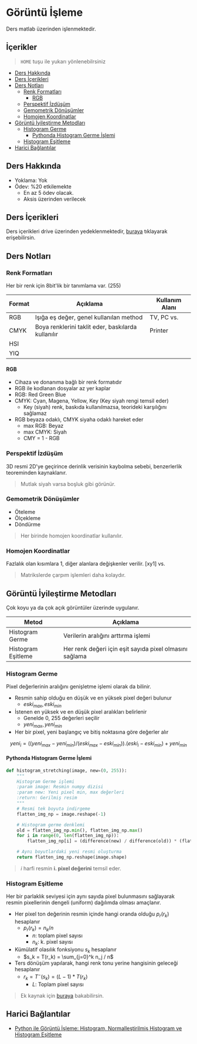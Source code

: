 # Görüntü İşleme <!-- omit in toc -->

Ders matlab üzerinden işlenmektedir.

## İçerikler <!-- omit in toc -->

> `HOME` tuşu ile yukarı yönlenebilrsiniz

- [Ders Hakkında](#ders-hakk%C4%B1nda)
- [Ders İçerikleri](#ders-i%CC%87%C3%A7erikleri)
- [Ders Notları](#ders-notlar%C4%B1)
  - [Renk Formatları](#renk-formatlar%C4%B1)
    - [RGB](#rgb)
  - [Perspektif İzdüşüm](#perspektif-i%CC%87zd%C3%BC%C5%9F%C3%BCm)
  - [Gemometrik Dönüşümler](#gemometrik-d%C3%B6n%C3%BC%C5%9F%C3%BCmler)
  - [Homojen Koordinatlar](#homojen-koordinatlar)
- [Görüntü İyileştirme Metodları](#g%C3%B6r%C3%BCnt%C3%BC-i%CC%87yile%C5%9Ftirme-metodlar%C4%B1)
  - [Histogram Germe](#histogram-germe)
    - [Pythonda Histogram Germe İşlemi](#pythonda-histogram-germe-i%CC%87%C5%9Flemi)
  - [Histogram Eşitleme](#histogram-e%C5%9Fitleme)
- [Harici Bağlantılar](#harici-ba%C4%9Flant%C4%B1lar)

## Ders Hakkında

- Yoklama: Yok
- Ödev: %20 etkilemekte
  - En az 5 ödev olacak.
  - Aksis üzerinden verilecek

## Ders İçerikleri

Ders içerikleri drive üzerinden yedeklenmektedir, [buraya](https://drive.google.com/open?id=1Ma1V8w584R9ISva9XpH9OQcr2wsrmS20) tıklayarak erişebilirsin.

## Ders Notları

### Renk Formatları

Her bir renk için 8bit'lik bir tanımlama var. (255)

| Format | Açıklama                                           | Kullanım Alanı |
| ------ | -------------------------------------------------- | -------------- |
| RGB    | Işığa eş değer, genel kullanılan method            | TV, PC vs.     |
| CMYK   | Boya renklerini taklit eder, baskılarda kullanılır | Printer        |
| HSI    |
| YIQ    |

#### RGB

- Cihaza ve donanıma bağlı bir renk formatıdır
- RGB ile kodlanan dosyalar az yer kaplar
- RGB: Red Green Blue
- CMYK: Cyan, Magena, Yellow, Key (Key siyah rengi temsil eder)
  - Key (siyah) renk, baskıda kullanılmazsa, teorideki karşılığını sağlamaz
- RGB beyaza odaklı, CMYK siyaha odaklı hareket eder
  - max RGB: Beyaz
  - max CMYK: Siyah
  - CMY = 1 - RGB

### Perspektif İzdüşüm

3D resmi 2D'ye geçirince derinlik verisinin kaybolma sebebi, benzerlerlik teoreminden kaynaklanır.

> Mutlak siyah varsa boşluk gibi görünür.

### Gemometrik Dönüşümler

- Öteleme
- Ölçekleme
- Döndürme

> Her birinde homojen koordinatlar kullanılır.

### Homojen Koordinatlar

Fazlalık olan kısımlara 1, diğer alanlara değişkenler verilir. [xy1] vs.

> Matrikslerde çarpım işlemleri daha kolaydır.

## Görüntü İyileştirme Metodları

Çok koyu ya da çok açık görüntüler üzerinde uygulanır.

| Metod              | Açıklama                                                |
| ------------------ | ------------------------------------------------------- |
| Histogram Germe    | Verilerin aralığını arttırma işlemi                     |
| Histogram Eşitleme | Her renk değeri için eşit sayıda pixel olmasını sağlama |

### Histogram Germe

Pixel değerlerinin aralığını genişletme işlemi olarak da bilinir.

- Resmin sahip olduğu en düşük ve en yüksek pixel değeri bulunur
  - $eski_{max}, eski_{min}$
- İstenen en yüksek ve en düşük pixel aralıkları belirlenir
  - Genelde 0, 255 değerleri seçilir
  - $yeni_{max}, yeni_{min}$
- Her bir pixel, yeni başlangıç ve bitiş noktasına göre değerler alır

$$
yeni_i = ((yeni_{max} - yeni_{min}) / (eski_{max} - eski_{min})) . (eski_i - eski_{min}) + yeni_{min}
$$

#### Pythonda Histogram Germe İşlemi

```py
def histogram_stretching(image, new=(0, 255)):
    """
    Histogram Germe işlemi
    :param image: Resmin numpy dizisi
    :param new: Yeni pixel min, max değerleri
    :return: Gerilmiş resim
    """
    # Resmi tek boyuta indirgeme
    flatten_img_np = image.reshape(-1)

    # Histogram germe denklemi
    old = flatten_img_np.min(), flatten_img_np.max()
    for i in range(0, len(flatten_img_np)):
        flatten_img_np[i] = (difference(new) / difference(old)) * (flatten_img_np[i] - old[0]) + new[0]

    # Aynı boyutlardaki yeni resmi oluşturma
    return flatten_img_np.reshape(image.shape)
```

> $i$ harfi resmin **i. pixel değerini** temsil eder.

### Histogram Eşitleme

Her bir parlaklık seviyesi için aynı sayıda pixel bulunmasını sağlayarak resmin pixellerinin dengeli (uniform) dağılımda olması amaçlanır.

- Her pixel ton değerinin resmin içinde hangi oranda olduğu $p_r(r_k)$ hesaplanır
  - $p_r(r_k) = n_k / n$
    - $n$: toplam pixel sayısı
    - $n_k$: k. pixel sayısı
- Kümülatif olasılık fonksiyonu $s_k$ hesaplanır
  - $s_k = T(r_k) = \sum_{j=0}^k n_j / n$
- Ters dönüşüm yapılarak, hangi renk tonu yerine hangisinin geleceği hesaplanır
  - $r_k = T^-(s_k) = (L - 1) * T(r_k)$
    - $L$: Toplam pixel sayısı

> Ek kaynak için [buraya](https://opencv-python-tutroals.readthedocs.io/en/latest/py_tutorials/py_imgproc/py_histograms/py_histogram_equalization/py_histogram_equalization.html) bakabilirsin.

## Harici Bağlantılar

- [Python ile Görüntü İşleme: Histogram, Normalleştirilmiş Histogram ve Histogram Eşitleme](https://medium.com/@sddkal/python-ile-g%C3%B6r%C3%BCnt%C3%BC-i%CC%87%C5%9Fleme-histogram-normalle%C5%9Ftirilmi%C5%9F-histogram-ve-histogram-e%C5%9Fitleme-3d0052174f1f)